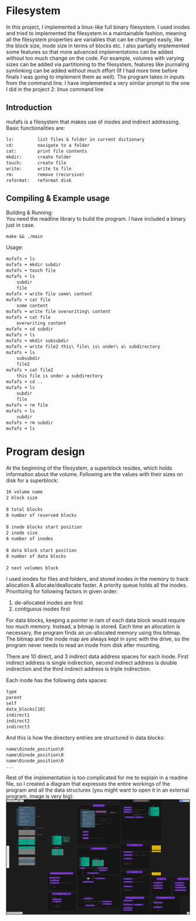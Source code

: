 # Filesystem
In this project, I implemented a linux-like full binary filesystem. I used inodes and tried to implemented the filesystem in a maintainable fashion, meaning all the filesystem properties are variables that can be changed easily, like the block size, inode size in terms of blocks etc. I also partially implemented some features so that more advanced implementations can be added without too much change on the code. For example, volumes with varying sizes can be added via partitioning to the filesystem, features like journaling symlinking can be added without much effort (If I had more time before finals I was going to implement them as well). The program takes in inputs from the command line. I have implemented a very similar prompt to the one I did in the project 2: linux command line

## Introduction
mufafs is a filesystem that makes use of inodes and indirect addressing. Basic functionalities are:
```
ls:         list files & folder in current dictionary
cd:         navigate to a folder
cat:        print file contents
mkdir:      create folder
touch:      create file
write:      write to file
rm:         remove (recursive)
reformat:   reformat disk
```
## Compiling & Example usage
Building & Running:  
You need the readline library to build the program. I have included a binary just in case.
```
make && ./main
```
Usage:
```
mufafs ➜ ls
mufafs ➜ mkdir subdir
mufafs ➜ touch file
mufafs ➜ ls
    subdir
    file
mufafs ➜ write file some\ content
mufafs ➜ cat file
    some content
mufafs ➜ write file overwriting\ content
mufafs ➜ cat file
    overwriting content
mufafs ➜ cd subdir
mufafs ➜ ls
mufafs ➜ mkdir subsubdir
mufafs ➜ write file2 this\ file\ is\ under\ a\ subdirectory
mufafs ➜ ls
    subsubdir
    file2
mufafs ➜ cat file2
    this file is under a subdirectory
mufafs ➜ cd ..
mufafs ➜ ls
    subdir
    file
mufafs ➜ rm file
mufafs ➜ ls
    subdir
mufafs ➜ rm subdir
mufafs ➜ ls
```

# Program design
At the beginning of the filesystem, a superblock resides, which holds information about the volume. Following are the values with their sizes on disk for a superblock:
```
16 volume name
2 block size

8 total blocks
8 number of reserved blocks

8 inode blocks start position
2 inode size
8 number of inodes

8 data block start position
8 number of data blocks

2 next volumes block
```
I used inodes for files and folders, and stored inodes in the memory to track allocation & allocate/deallocate faster. A priority queue holds all the inodes. Prioritizing for following factors in given order: 
1. de-allocated inodes are first
2. contiguous inodes first

For data blocks, keeping a pointer in ram of each data block would require too much memory. Instead, a bitmap is stored. Each time an allocation is necessary, the program finds an un-allocated memory using this bitmap. The bitmap and the inode map are always kept in sync with the drive, so the program never needs to read an inode from disk after mounting.

There are 10 direct, and 3 indirect data address spaces for each inode. First indirect address is single indirection, second indirect address is double indirection and the third indirect address is triple indirection.

Each inode has the following data spaces:
```
type
parent
self
data_blocks[10]
indirect1
indirect2
indirect3
```

And this is how the directory entries are structured in data blocks:
```
name\0inode_position\0
name\0inode_position\0
name\0inode_position\0
...
```

Rest of the implementation is too complicated for me to explain in a readme file, so I created a diagram that expresses the entire workings of the program and all the data structures (you might want to open it in an external program, image is very big): ![Diagram](diagram.png "Diagram")
